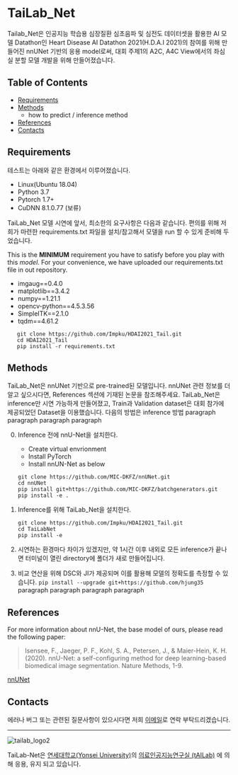 <!-- Heading -->

# TaiLab_Net

<!-- 수정 사항입니다.-->

Tailab_Net은 인공지능 학습용 심장질환 심초음파 및 심전도 데이터셋을 활용한 AI 모델 Datathon인 Heart Disease AI Datathon 2021(H.D.A.I 2021)의 참여를 위해 만들어진 nnUNet 기반의 응용 model로써, 대회 주제1의 A2C, A4C View에서의 좌심실 분할 모델 개발을 위해 만들어졌습니다.

## Table of Contents

- [Requirements](#requirements)
- [Methods](#methods)
  - how to predict / inference method
- [References](#references)
- [Contacts](#contacts)

<!-- install 없애도 되고, 다른 이름 method 대제목으로 바꿔서 github 참고시키고 우리가 nnUnet 사용해서 train을 했다. 길어서 풀고 -->

## Requirements
테스트는 아래와 같은 환경에서 이루어졌습니다.

- Linux(Ubuntu 18.04)
- Python 3.7
- Pytorch 1.7+
- CuDNN 8.1.0.77 (보류)

TaiLab_Net 모델 시연에 앞서, 최소한의 요구사항은 다음과 같습니다. 편의를 위해 저희가 마련한 requirements.txt 파일을 설치/참고해서 모델을 run 할 수 있게 준비해 두었습니다.

This is the **MINIMUM** requirement you have to satisfy before you play with this _model_.
For your convenience, we have uploaded our requirements.txt file in out repository.

<!-- pytorch, 또는 tensorflow 등 제일 필요한 부분만 골라서 쓰면 좋을듯 싶으나, 거르는데 시간이 오래 걸린다면, 그냥
 terminal 창에

 pip freeze > requirements.txt

치시면 설치된 library들 version들이 적힌 requirements.txt가 나옵니다 그걸 이곳에 복사 / 붙여넣기 하면 될 것 같습니다.

-->
- imgaug==0.4.0
- matplotlib==3.4.2
- numpy==1.21.1
- opencv-python==4.5.3.56
- SimpleITK==2.1.0
- tqdm==4.61.2
```
   git clone https://github.com/Impku/HDAI2021_Tail.git
   cd HDAI2021_Tail
   pip install -r requirements.txt
```

## Methods

<!-- 수정 사항입니다.-->

TaiLab_Net은 nnUNet 기반으로 pre-trained된 모델입니다. nnUNet 관련 정보를 더 알고 싶으시다면, References 섹션에 기재된 논문을 참조해주세요. TaiLab_Net은 inference만 시연 가능하게 만들어졌고, Train과 Validation dataset은 대회 참가에 제공되었던 Dataset을 이용했습니다. 다음의 방법은 inference 방법
paragraph paragraph
paragraph paragraph

0. Inference 전에 nnU-Net을 설치한다.

   - Create virtual envrionment
   - Install PyTorch
   - Install nnUN-Net as below
   ```
   git clone https://github.com/MIC-DKFZ/nnUNet.git
   cd nnUNet
   pip install git+https://github.com/MIC-DKFZ/batchgenerators.git
   pip install -e .
   ```

1. Inference를 위해 TaiLab_Net을 설치한다.

   ```
   git clone https://github.com/Impku/HDAI2021_Tail.git
   cd TaiLabNet
   pip install -e
   ```

3. 시연하는 환경마다 차이가 있겠지만, 약 1시간 이후 내외로 모든 inference가 끝나면 터미널이 열린 directory에 폴더가 새로 만들어집니다.
4. 비교 연산을 위해 DSC와 JI가 제공되며 이를 활용해 모델의 정확도를 측정할 수 있습니다.
   `pip install --upgrade git+https://github.com/hjung35`
   paragraph paragraph
   paragraph paragraph

## References

<!-- Citation 적을게 뭐가 더 있을지 알려주세요. 수정사항 입니다. format도 제안 주시면 바꿔놓겠습니다.  -->

For more information about nnU-Net, the base model of ours, please read the following paper:

> Isensee, F., Jaeger, P. F., Kohl, S. A., Petersen, J., & Maier-Hein, K. H. (2020). nnU-Net: a self-configuring method for deep learning-based biomedical image segmentation. Nature Methods, 1-9.

[nnUNet](https://github.com/MIC-DKFZ/nnUNet)

## Contacts

<!-- 메일 주소 넘기기 완료. 근데 공용 이메일 대신 일단 제 이메일 넣어놨어요.
    ㄴ 방금전 태윤이가 준 주소로 다시 수정해놓았습니다.  -->

에러나 버그 또는 관련된 질문사항이 있으시다면 저희 [이메일](mailto:ygj03084@gmail.com)로 연락 부탁드리겠습니다.

<!--- 연대 로고를 넣으려고 했는데,, 뒤에 흰색 배경이 나와서 일단은 넣지 않았습니다. 의견 주세요  --->

---

![tailab_logo2](https://user-images.githubusercontent.com/39204766/144746204-2d39b036-3ea0-476e-945d-25e4f695ece1.png)

TaiLab-Net은 [연세대학교(Yonsei University)](https://www.yonsei.ac.kr/en_sc/index.jsp)의 [의료인공지능연구실 (tAILab)](https://sites.google.com/view/tailab/home?authuser=0) 에 의해 응용, 유지 되고 있습니다.

